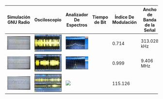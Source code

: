 | Simulación GNU Radio | Osciloscopio | Analizador De Espectros | Tiempo de Bit | Índice De Modulación | Ancho de Banda de la Señal |
|-----------------|-----------------------| -----------------------| -----------------------|-----------------------|-----------------------|
| <img src="punto_1/Caso1SimulacionGNURadio.PNG"> | <img src="punto_1/Caso1Osciloscopio.PNG"> | <img src="punto_1/Caso1AnalizadorDeEspectros.PNG"> |  | 0.714 |  313.028 kHz |
| <img src="punto_1/Caso2SimulacionGNURadio.PNG"> | <img src="punto_1/Caso2Osciloscopio.PNG"> | <img src="punto_1/Caso2AnalizadorDeEspectros.PNG"> |  | 0.999 | 9.406 MHz |
| <img src="punto_1/Caso3SimulacionGNURadio.PNG"> | <img src="punto_1/Caso3Osciloscopio.PNG"> | <img src="punto_1/Caso3AnalizadorDeEspectros.PNG"> |  | 115.126 |   |

